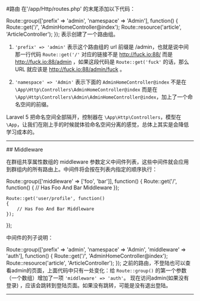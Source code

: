 #路由
在'/app/Http/routes.php' 的末尾添加以下代码：

Route::group(['prefix' => 'admin', 'namespace' => 'Admin'], function()
{
  Route::get('/', 'AdminHomeController@index');
  Route::resource('article', 'ArticleController');
});
表示创建了一个路由组。

1. `'prefix' => 'admin'` 表示这个路由组的 url 前缀是 /admin，也就是说中间那一行代码 `Route::get('/'` 对应的链接不是 http://fuck.io:88/ 而是 http://fuck.io:88/admin ，如果这段代码是 `Route::get('fuck'` 的话，那么 URL 就应该是 http://fuck.io:88/admin/fuck 。

2. `'namespace' => 'Admin'` 表示下面的 `AdminHomeController@index` 不是在 `\App\Http\Controllers\AdminHomeController@index` 而是在 `\App\Http\Controllers\Admin\AdminHomeController@index`，加上了一个命名空间的前缀。

Laravel 5 把命名空间全部隔开，控制器在 `\App\Http\Controllers`，模型在 `\App`，让我们在刚上手的时候就体验命名空间分离的感觉，总体上其实是会降低学习成本的。

<hr>
## Middleware

在群组共享属性数组的 middleware 参数定义中间件列表，这些中间件就会应用到群组内的所有路由上。中间件将会按在列表内指定的顺序执行：

Route::group(['middleware' => ['foo', 'bar']], function()
{
    Route::get('/', function()
    {
        // Has Foo And Bar Middleware
    });

    Route::get('user/profile', function()
    {
        // Has Foo And Bar Middleware
    });

});

中间件的列子说明：

Route::group(['prefix' => 'admin', 'namespace' => 'Admin', 'middleware' => 'auth'], function()
{
  Route::get('/', 'AdminHomeController@index');
  Route::resource('article', 'ArticleController');
});
之前的路由，不登陆也可以查看admin的页面，上面代码中只有一处变化：给 `Route::group()` 的第一个参数（一个数组）增加了一项 `'middleware' => 'auth'`。
现在访问admin(如果没有登录) ，应该会跳转到登陆页面。如果没有跳转，可能是没有退出登陆。


<hr>
